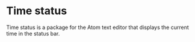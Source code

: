 # Time status

Time status is a package for the Atom text editor that displays the current time in the status bar.
